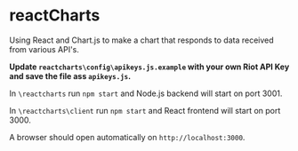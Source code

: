 # reactCharts
Using React and Chart.js to make a chart that responds to data received from various API's.

**Update ```reactcharts\config\apikeys.js.example``` with your own Riot API Key and save the file ass ```apikeys.js```.**

In ```\reactcharts``` run ```npm start``` and Node.js backend will start on port 3001.

In ```\reactcharts\client``` run ```npm start``` and React frontend will start on port 3000.

A browser should open automatically on ```http://localhost:3000```.
